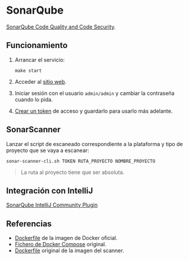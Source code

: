 # SonarQube

[SonarQube Code Quality and Code Security](https://www.sonarsource.com/products/sonarqube/).

## Funcionamiento

1. Arrancar el servicio:

   ```
   make start
   ```

2. Acceder al [sitio web](http://localhost:9000).

3. Iniciar sesión con el usuario `admin/admin` y cambiar la contraseña cuando lo pida.

4. [Crear un token](http://localhost:9000/account/security) de acceso y guardarlo para usarlo más adelante.

## SonarScanner

Lanzar el script de escaneado correspondiente a la plataforma y tipo de proyecto que se vaya a escanear:

```
sonar-scanner-cli.sh TOKEN RUTA_PROYECTO NOMBRE_PROYECTO
```

> La ruta al proyecto tiene que ser absoluta.

## Integración con IntelliJ

[SonarQube IntelliJ Community Plugin](https://github.com/sonar-intellij-plugin/sonar-intellij-plugin)

## Referencias

- [Dockerfile](https://github.com/SonarSource/docker-sonarqube/tree/master/9/community) de la imagen de Docker oficial.
- [Fichero de Docker Compose](https://gist.github.com/Warchant/0d0f0104fe7adf3b310937d2db67b512) original.
- [Dockerfile](https://github.com/SonarSource/sonar-scanner-cli-docker/tree/master/4) original de la imagen del scanner.
